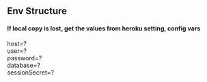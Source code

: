 
## Env Structure

#### If local copy is lost, get the values from heroku setting, config vars

host=?  
user=?  
password=?  
database=?  
sessionSecret=?  